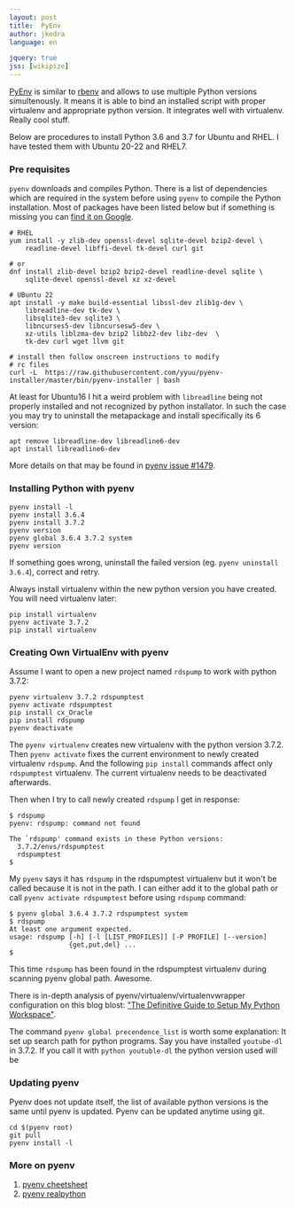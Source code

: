 ```yaml
---
layout: post
title:  PyEnv
author: jkedra
language: en

jquery: true
jss: [wikipize]
---
```


[PyEnv][pyenv] is similar to [rbenv][rbenv] and allows to use multiple Python
versions simultenously. It means it is able to bind an installed script with
proper virtualenv and appropriate python version. It integrates well with
virtualenv. Really cool stuff.

Below are procedures to install Python 3.6 and 3.7 for Ubuntu and RHEL.
I have tested them with Ubuntu 20-22 and RHEL7.

### Pre requisites

`pyenv` downloads and compiles Python. There is a list of dependencies
which are required in the system before using `pyenv` to compile the Python
installation. Most of packages have been listed below but if something is
missing you can [find it on Google](g:pyenv+common+build+problems).

    # RHEL
    yum install -y zlib-dev openssl-devel sqlite-devel bzip2-devel \
        readline-devel libffi-devel tk-devel curl git

    # or
    dnf install zlib-devel bzip2 bzip2-devel readline-devel sqlite \
        sqlite-devel openssl-devel xz xz-devel

    # UBuntu 22
    apt install -y make build-essential libssl-dev zlib1g-dev \
        libreadline-dev tk-dev \
        libsqlite3-dev sqlite3 \
        libncurses5-dev libncursesw5-dev \
        xz-utils liblzma-dev bzip2 libbz2-dev libz-dev  \
        tk-dev curl wget llvm git

    # install then follow onscreen instructions to modify
    # rc files
    curl -L  https://raw.githubusercontent.com/yyuu/pyenv-installer/master/bin/pyenv-installer | bash

At least for Ubuntu16 I hit a weird problem with `libreadline` being not
properly installed and not recognized by python installator. In such the
case you may try to uninstall the metapackage and install specifically
its 6 version:

    apt remove libreadline-dev libreadline6-dev
    apt install libreadline6-dev

More details on that may be found in
[pyenv issue #1479](https://github.com/pyenv/pyenv/issues/1479).

### Installing Python with pyenv

    pyenv install -l
    pyenv install 3.6.4
    pyenv install 3.7.2
    pyenv version
    pyenv global 3.6.4 3.7.2 system
    pyenv version

If something goes wrong, uninstall the failed version
(eg. `pyenv uninstall 3.6.4`), correct and retry.

Always install virtualenv within the new python version you have created.
You will need virtualenv later:

    pip install virtualenv
    pyenv activate 3.7.2
    pip install virtualenv

### Creating Own VirtualEnv with pyenv

Assume I want to open a new project named `rdspump` to work with python 3.7.2:

    pyenv virtualenv 3.7.2 rdspumptest
    pyenv activate rdspumptest
    pip install cx_Oracle
    pip install rdspump
    pyenv deactivate

The `pyenv virtualenv` creates new virtualenv with the python version 3.7.2.
Then `pyenv activate` fixes the current environment to newly created virtualenv
`rdspump`. And the following `pip install` commands affect only `rdspumptest` virtualenv.
The current virtualenv needs to be deactivated afterwards.

Then when I try to call newly created `rdspump` I get in response:

    $ rdspump
    pyenv: rdspump: command not found

    The `rdspump' command exists in these Python versions:
      3.7.2/envs/rdspumptest
      rdspumptest
    $

My `pyenv` says it has `rdspump` in the rdspumptest virtualenv but
it won't be called because it is not in the path. I can either
add it to the global path or call `pyenv activate rdspumptest` before using
`rdspump` command:

    $ pyenv global 3.6.4 3.7.2 rdspumptest system
    $ rdspump
    At least one argument expected.
    usage: rdspump [-h] [-l [LIST_PROFILES]] [-P PROFILE] [--version]
                   {get,put,del} ...
    $ 

This time `rdspump` has been found in the rdspumptest virtualenv during scanning
pyenv global path. Awesome.

There is in-depth analysis of pyenv/virtualenv/virtualenvwrapper configuration
on this blog blost:
["The Definitive Guide to Setup My Python Workspace"][defguide].

The command `pyenv global precendence_list` is worth some explanation:
It set up search path for python programs. Say you have installed `youtube-dl`
in 3.7.2. If you call it with `python youtuble-dl` the python version used will
be



### Updating pyenv

Pyenv does not update itself, the list of available python versions is
the same until pyenv is updated. Pyenv can be updated anytime using git.

    cd $(pyenv root)
    git pull
    pyenv install -l

### More on pyenv

1. [pyenv cheetsheet][pyenv-cs]
2. [pyenv realpython](https://realpython.com/intro-to-pyenv/)

[rbenv]: http://rbenv.org/
[pyenv]: https://github.com/pyenv/
[pyenv-installer]: https://github.com/yyuu/pyenv-installer
[pyenv-cs]: https://github.com/malexer/cheatsheets/blob/master/pyenv.md
[defguide]: https://medium.com/@henriquebastos/the-definitive-guide-to-setup-my-python-workspace-628d68552e14#.c8p03tuvp
[python-scl-rh]: https://developers.redhat.com/blog/2018/08/13/install-python3-rhel/
[pipenv]: https://www.youtube.com/watch?v=GBQAKldqgZs

